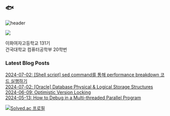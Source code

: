 ## 🐟
![header](https://capsule-render.vercel.app/api?type=waving&color=0:FFFFFF,100:674b61&height=170&section=header)

<a href="https://hits.seeyoufarm.com"><img src="https://hits.seeyoufarm.com/api/count/incr/badge.svg?url=https%3A%2F%2Fgithub.com%2FeunaJung01&count_bg=%23674B61&title_bg=%23332A2A&icon=&icon_color=%23E7E7E7&title=hello&edge_flat=false"/></a>

이화여자고등학교 131기  
건국대학교 컴퓨터공학부 20학번

### Latest Blog Posts
[2024-07-02: [Shell script] sed command를 통해 performance breakdown 코드 실행하기](http://eunajung01.tistory.com/162) <br/>
[2024-07-02: [Oracle] Database Physical &amp; Logical Storage Structures](http://eunajung01.tistory.com/161) <br/>
[2024-06-09: Optimistic Version Locking](http://eunajung01.tistory.com/160) <br/>
[2024-05-13: How to Debug in a Multi-threaded Parallel Program](http://eunajung01.tistory.com/159) <br/>

[![Solved.ac 프로필](http://mazassumnida.wtf/api/v2/generate_badge?boj=christinejung10)](https://solved.ac/christinejung10)

